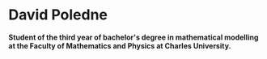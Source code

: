 # David Poledne
__Student of the third year of bachelor's degree in mathematical modelling at the Faculty of Mathematics and Physics at Charles University.__

